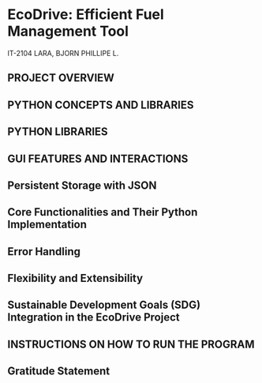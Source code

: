 # EcoDrive: Efficient Fuel Management Tool

IT-2104
LARA, BJORN PHILLIPE L.

## PROJECT OVERVIEW

## PYTHON CONCEPTS AND LIBRARIES

## PYTHON LIBRARIES

## GUI FEATURES AND INTERACTIONS

## Persistent Storage with JSON

## Core Functionalities and Their Python Implementation

## Error Handling

## Flexibility and Extensibility

## Sustainable Development Goals (SDG) Integration in the EcoDrive Project

## INSTRUCTIONS ON HOW TO RUN THE PROGRAM

## Gratitude Statement
